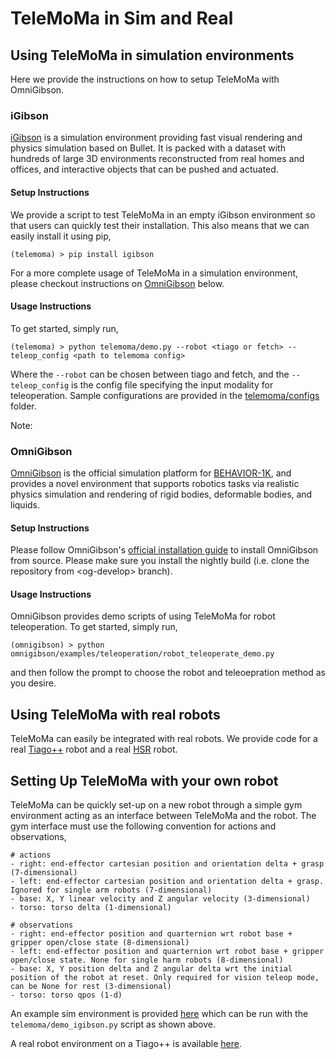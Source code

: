 # TeleMoMa in Sim and Real

## Using TeleMoMa in simulation environments
Here we provide the instructions on how to setup TeleMoMa with OmniGibson. 

### iGibson 
[iGibson](https://stanfordvl.github.io/iGibson/) is a simulation environment providing fast visual rendering and physics simulation based on Bullet. It is packed with a dataset with hundreds of large 3D environments reconstructed from real homes and offices, and interactive objects that can be pushed and actuated.

#### Setup Instructions
We provide a script to test TeleMoMa in an empty iGibson environment so that users can quickly test their installation. This also means that we can easily install it using pip,
```
(telemoma) > pip install igibson
``` 
For a more complete usage of TeleMoMa in a simulation environment, please checkout instructions on [OmniGibson](#omnigibson) below. 

#### Usage Instructions
To get started, simply run, 
```
(telemoma) > python telemoma/demo.py --robot <tiago or fetch> --teleop_config <path to telemoma config>  
```
Where the ```--robot``` can be chosen between tiago and fetch, and the ```--teleop_config``` is the config file specifying the input modality for teleoperation. Sample configurations are provided in the [telemoma/configs](telemoma/configs/) folder. 

Note: 

### OmniGibson

[OmniGibson](https://behavior.stanford.edu/omnigibson) is the official simulation platform for [BEHAVIOR-1K](https://behavior.stanford.edu/behavior-1k), and provides a novel environment that supports robotics tasks via realistic physics simulation and rendering of rigid bodies, deformable bodies, and liquids. 

#### Setup Instructions
Please follow OmniGibson's [official installation guide](https://behavior.stanford.edu/omnigibson/getting_started/installation.html) to install OmniGibson from source. Please make sure you install the nightly build (i.e. clone the repository from \<og-develop> branch).

#### Usage Instructions
OmniGibson provides demo scripts of using TeleMoMa for robot teleoperation. To get started, simply run, 
```
(omnigibson) > python omnigibson/examples/teleoperation/robot_teleoperate_demo.py 
```
and then follow the prompt to choose the robot and teleoepration method as you desire.

## Using TeleMoMa with real robots
TeleMoMa can easily be integrated with real robots. We provide code for a real [Tiago++]() robot and a real [HSR]() robot.

## Setting Up TeleMoMa with your own robot
TeleMoMa can be quickly set-up on a new robot through a simple gym environment acting as an interface between TeleMoMa and the robot. The gym interface must use the following convention for actions and observations,
```
# actions
- right: end-effector cartesian position and orientation delta + grasp (7-dimensional) 
- left: end-effector cartesian position and orientation delta + grasp. Ignored for single arm robots (7-dimensional)
- base: X, Y linear velocity and Z angular velocity (3-dimensional)
- torso: torso delta (1-dimensional)

# observations
- right: end-effector position and quarternion wrt robot base + gripper open/close state (8-dimensional)
- left: end-effector position and quarternion wrt robot base + gripper open/close state. None for single harm robots (8-dimensional)
- base: X, Y position delta and Z angular delta wrt the initial position of the robot at reset. Only required for vision teleop mode, can be None for rest (3-dimensional)
- torso: torso qpos (1-d)
```

An example sim environment is provided [here](igibson/igibson_env.py) which can be run with the ```telemoma/demo_igibson.py``` script as shown above.

A real robot environment on a Tiago++ is available [here]().